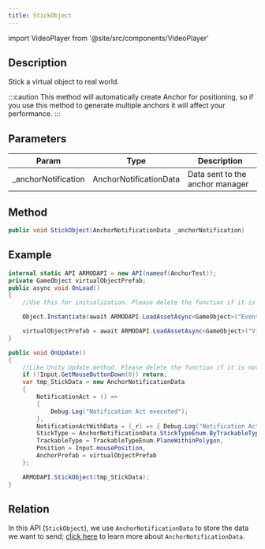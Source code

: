 ```yaml
---
title: StickObject
---
```


import VideoPlayer from '@site/src/components/VideoPlayer'

<VideoPlayer src="/static/videos/place-anchor.mp4" className="custom-video-showcase" />

## Description

Stick a virtual object to real world.

:::caution
This method will automatically create Anchor for positioning, so if you use this method to generate multiple anchors it will affect your performance.
:::

## Parameters

| Param                | Type                   | Description                     |
| -------------------- | ---------------------- | ------------------------------- |
| \_anchorNotification | AnchorNotificationData | Data sent to the anchor manager |

## Method

```cs
public void StickObject(AnchorNotificationData _anchorNotification)
```

## Example

```cs
internal static API ARMODAPI = new API(nameof(AnchorTest));
private GameObject virtualObjectPrefab;
public async void OnLoad()
{
    //Use this for initialization. Please delete the function if it is not used

    Object.Instantiate(await ARMODAPI.LoadAssetAsync<GameObject>("EventSystem"));

    virtualObjectPrefab = await ARMODAPI.LoadAssetAsync<GameObject>("VirtualObject");
}

public void OnUpdate()
{
    //Like Unity Update method. Please delete the function if it is not used
    if (!Input.GetMouseButtonDown(0)) return;
    var tmp_StickData = new AnchorNotificationData
    {
        NotificationAct = () =>
        {
            Debug.Log("Notification Act executed");
        },
        NotificationActWithData = (_r) => { Debug.Log("Notification Act"); },
        StickType = AnchorNotificationData.StickTypeEnum.ByTrackableType,
        TrackableType = TrackableTypeEnum.PlaneWithinPolygon,
        Position = Input.mousePosition,
        AnchorPrefab = virtualObjectPrefab
    };

    ARMODAPI.StickObject(tmp_StickData);
}
```


## Relation

In this API (`StickObject`), we use `AnchorNotificationData` to store the data we want to send; [click here](#) to learn more about `AnchorNotificationData`.

